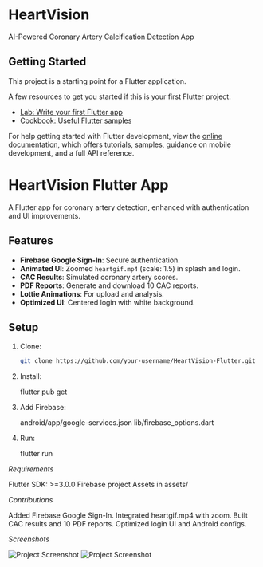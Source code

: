 # HeartVision


AI-Powered Coronary Artery Calcification Detection App

## Getting Started

This project is a starting point for a Flutter application.

A few resources to get you started if this is your first Flutter project:

- [Lab: Write your first Flutter app](https://docs.flutter.dev/get-started/codelab)
- [Cookbook: Useful Flutter samples](https://docs.flutter.dev/cookbook)

For help getting started with Flutter development, view the
[online documentation](https://docs.flutter.dev/), which offers tutorials,
samples, guidance on mobile development, and a full API reference.
# HeartVision Flutter App

A Flutter app for coronary artery detection, enhanced with authentication and UI improvements.

## Features
- **Firebase Google Sign-In**: Secure authentication.
- **Animated UI**: Zoomed `heartgif.mp4` (scale: 1.5) in splash and login.
- **CAC Results**: Simulated coronary artery scores.
- **PDF Reports**: Generate and download 10 CAC reports.
- **Lottie Animations**: For upload and analysis.
- **Optimized UI**: Centered login with white background.

## Setup
1. Clone:
   ```bash
   git clone https://github.com/your-username/HeartVision-Flutter.git

2. Install:

   flutter pub get

3. Add Firebase:

   android/app/google-services.json
   lib/firebase_options.dart

4. Run:

   flutter run

*Requirements*

Flutter SDK: >=3.0.0
Firebase project
Assets in assets/

*Contributions*

Added Firebase Google Sign-In.
Integrated heartgif.mp4 with zoom.
Built CAC results and 10 PDF reports.
Optimized login UI and Android configs.

*Screenshots*

![Project Screenshot](C:\Users\asus\Downloads\heartv1photo.jpg) ![Project Screenshot](C:\Users\asus\Downloads\heartv1photo.jpg)
